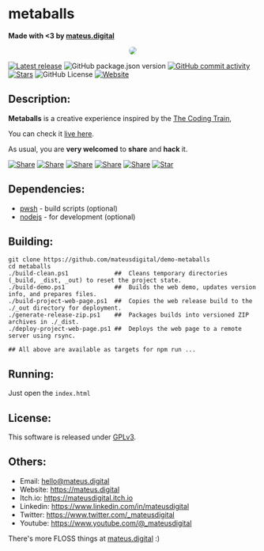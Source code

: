 # metaballs

**Made with <3 by [mateus.digital](https://mateus.digital)**


<!-- ----------------------------------------------------------------------- -->
<p align="center">
  <a href="https://mateus.digital/metaballs">
    <img style="border-radius: 10px;" src="https://raw.githubusercontent.com/mateusdigital/demo-metaballs/refs/heads/main/_project-resources/readme.gif"/>
  </a>
</p>

<!-- Badges -->
[![Latest release](https://img.shields.io/github/v/tag/mateusdigital/demo-metaballs?label=Latest%20release&style=for-the-badge)](https://github.com/mateusdigital/metaballs/releases)
![GitHub package.json version](https://img.shields.io/github/package-json/v/mateusdigital/demo-metaballs?style=for-the-badge)
[![GitHub commit activity](https://img.shields.io/github/commit-activity/t/mateusdigital/demo-metaballs?style=for-the-badge)](https://github.com/mateusdigital/metaballs/commits)
[![Stars](https://img.shields.io/github/stars/mateusdigital/demo-metaballs?style=for-the-badge)](https://github.com/mateusdigital/metaballs/stargazers)
![GitHub License](https://img.shields.io/github/license/mateusdigital/demo-metaballs?style=for-the-badge)
[![Website](https://img.shields.io/website?url=https%3A%2F%2Fmateus.digital/metaballs%2Findex.html&style=for-the-badge&logo=web)](https://mateus.digital/metaballs)



<!-- ----------------------------------------------------------------------- -->
## Description:

**Metaballs** is a creative experience inspired by the <a href="https://www.youtube.com/watch?v=ccYLb7cLB1I&ab_channel=TheCodingTrain">The Coding Train</a>,

You can check it [live here](https://mateus.digital/metaballs).

As usual, you are **very welcomed** to **share** and **hack** it.

<!-- Share -->

[![Share](https://img.shields.io/badge/share-000000?logo=x&logoColor=white)](https://x.com/intent/tweet?text=Check%20out%20this%20project%20on%20GitHub:%20https://github.com/mateusdigital/metaballs%20%23pixelart%20%23gamedev)
[![Share](https://img.shields.io/badge/share-1877F2?logo=facebook&logoColor=white)](https://www.facebook.com/sharer/sharer.php?u=https://github.com/mateusdigital/metaballs)
[![Share](https://img.shields.io/badge/share-0A66C2?logo=linkedin&logoColor=white)](https://www.linkedin.com/sharing/share-offsite/?url=https://github.com/mateusdigital/metaballs)
[![Share](https://img.shields.io/badge/share-FF4500?logo=reddit&logoColor=white)](https://www.reddit.com/submit?title=Check%20out%20this%20project%20on%20GitHub:%20https://github.com/mateusdigital/metaballs)
[![Share](https://img.shields.io/badge/share-0088CC?logo=telegram&logoColor=white)](https://t.me/share/url?url=https://github.com/mateusdigital/metaballs&text=Check%20out%20this%20project%20on%20GitHub)
[![Star](https://img.shields.io/badge/⭐%20Give%20a%20Star-000000?logo=github&logoColor=white)](https://github.com/mateusdigital/metaballs/stargazers)


<!-- ----------------------------------------------------------------------- -->
## Dependencies:
- [pwsh](https://github.com/PowerShell/PowerShell) - build scripts (optional)
- [nodejs](https://nodejs.org/en) - for development (optional)



<!-- ----------------------------------------------------------------------- -->
## Building:


```pwsh
git clone https://github.com/mateusdigital/demo-metaballs
cd metaballs
./build-clean.ps1             ##  Cleans temporary directories (_build, _dist, _out) to reset the project state.
./build-demo.ps1              ##  Builds the web demo, updates version info, and prepares files.
./build-project-web-page.ps1  ##  Copies the web release build to the ./_out directory for deployment.
./generate-release-zip.ps1    ##  Packages builds into versioned ZIP archives in ./_dist.
./deploy-project-web-page.ps1 ##  Deploys the web page to a remote server using rsync.

## All above are available as targets for npm run ...
```

<!-- ----------------------------------------------------------------------- -->
## Running:
Just open the ```index.html```


<!-- ----------------------------------------------------------------------- -->
## License:

This software is released under [GPLv3](https://www.gnu.org/licenses/gpl-3.0.en.html).


<!-- ----------------------------------------------------------------------- -->
## Others:

- Email: hello@mateus.digital
- Website: https://mateus.digital
- Itch.io: https://mateusdigital.itch.io
- Linkedin: https://www.linkedin.com/in/mateusdigital
- Twitter: https://www.twitter.com/_mateusdigital
- Youtube: https://www.youtube.com/@_mateusdigital

There's more FLOSS things at [mateus.digital](https://mateus.digital) :)
